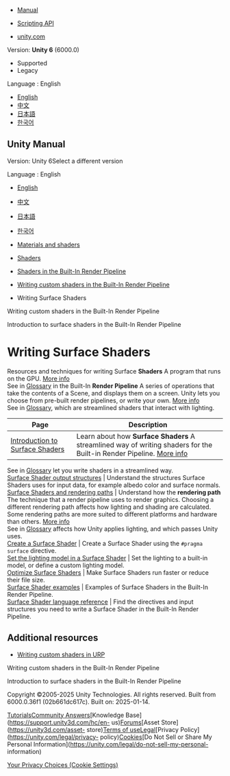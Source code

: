 [](https://docs.unity3d.com)

  * [Manual](../Manual/index.html)
  * [Scripting API](../ScriptReference/index.html)

  * [unity.com](https://unity.com/)

Version: **Unity 6** (6000.0)

  * Supported
  * Legacy

Language : English

  * [English](/Manual/writing-surface-shaders.html)
  * [中文](/cn/current/Manual/writing-surface-shaders.html)
  * [日本語](/ja/current/Manual/writing-surface-shaders.html)
  * [한국어](/kr/current/Manual/writing-surface-shaders.html)

[](https://docs.unity3d.com)

## Unity Manual

Version: Unity 6Select a different version

Language : English

  * [English](/Manual/writing-surface-shaders.html)
  * [中文](/cn/current/Manual/writing-surface-shaders.html)
  * [日本語](/ja/current/Manual/writing-surface-shaders.html)
  * [한국어](/kr/current/Manual/writing-surface-shaders.html)

  * [Materials and shaders](materials-and-shaders.html)
  * [Shaders](Shaders.html)
  * [Shaders in the Built-In Render Pipeline](shader-built-in-birp-landing.html)
  * [Writing custom shaders in the Built-In Render Pipeline](writing-shaders-birp.html)
  * Writing Surface Shaders

[](writing-shaders-birp.html)

Writing custom shaders in the Built-In Render Pipeline

[](SL-SurfaceShaders.html)

Introduction to surface shaders in the Built-In Render Pipeline

# Writing Surface Shaders

Resources and techniques for writing Surface **Shaders** A program that runs
on the GPU. [More info](Shaders.html)  
See in [Glossary](Glossary.html#Shader) in the Built-In **Render Pipeline** A
series of operations that take the contents of a Scene, and displays them on a
screen. Unity lets you choose from pre-built render pipelines, or write your
own. [More info](render-pipelines.html)  
See in [Glossary](Glossary.html#Renderpipeline), which are streamlined shaders
that interact with lighting.

**Page** | **Description**  
---|---  
[Introduction to Surface Shaders](SL-SurfaceShaders.html) | Learn about how **Surface Shaders** A streamlined way of writing shaders for the Built-in Render Pipeline. [More info](SL-SurfaceShaders.html)  
See in [Glossary](Glossary.html#SurfaceShader) let you write shaders in a
streamlined way.  
[Surface Shader output structures](SL-SurfaceShaders-output.html) | Understand the structures Surface Shaders uses for input data, for example albedo color and surface normals.  
[Surface Shaders and rendering paths](SL-RenderPipeline.html) | Understand how the **rendering path** The technique that a render pipeline uses to render graphics. Choosing a different rendering path affects how lighting and shading are calculated. Some rendering paths are more suited to different platforms and hardware than others. [More info](RenderingPaths.html)  
See in [Glossary](Glossary.html#RenderingPath) affects how Unity applies
lighting, and which passes Unity uses.  
[Create a Surface Shader](SL-SurfaceShader-create.html) | Create a Surface Shader using the `#pragma surface` directive.  
[Set the lighting model in a Surface Shader](SL-SurfaceShaderLighting.html) | Set the lighting to a built-in model, or define a custom lighting model.  
[Optimize Surface Shaders](SL-SurfaceShaderOptimize.html) | Make Surface Shaders run faster or reduce their file size.  
[Surface Shader examples](SL-SurfaceShaderExamples.html) | Examples of Surface Shaders in the Built-In Render Pipeline.  
[Surface Shader language reference](surface-shaders-language-reference.html) | Find the directives and input structures you need to write a Surface Shader in the Built-In Render Pipeline.  
  
## Additional resources

  * [Writing custom shaders in URP](urp/writing-custom-shaders-urp.html)

[](writing-shaders-birp.html)

Writing custom shaders in the Built-In Render Pipeline

[](SL-SurfaceShaders.html)

Introduction to surface shaders in the Built-In Render Pipeline

Copyright ©2005-2025 Unity Technologies. All rights reserved. Built from
6000.0.36f1 (02b661dc617c). Built on: 2025-01-14.

[Tutorials](https://learn.unity.com/)[Community
Answers](https://answers.unity3d.com)[Knowledge
Base](https://support.unity3d.com/hc/en-
us)[Forums](https://forum.unity3d.com)[Asset Store](https://unity3d.com/asset-
store)[Terms of
use](https://docs.unity3d.com/Manual/TermsOfUse.html)[Legal](https://unity.com/legal)[Privacy
Policy](https://unity.com/legal/privacy-
policy)[Cookies](https://unity.com/legal/cookie-policy)[Do Not Sell or Share
My Personal Information](https://unity.com/legal/do-not-sell-my-personal-
information)

[Your Privacy Choices (Cookie Settings)](javascript:void\(0\);)


